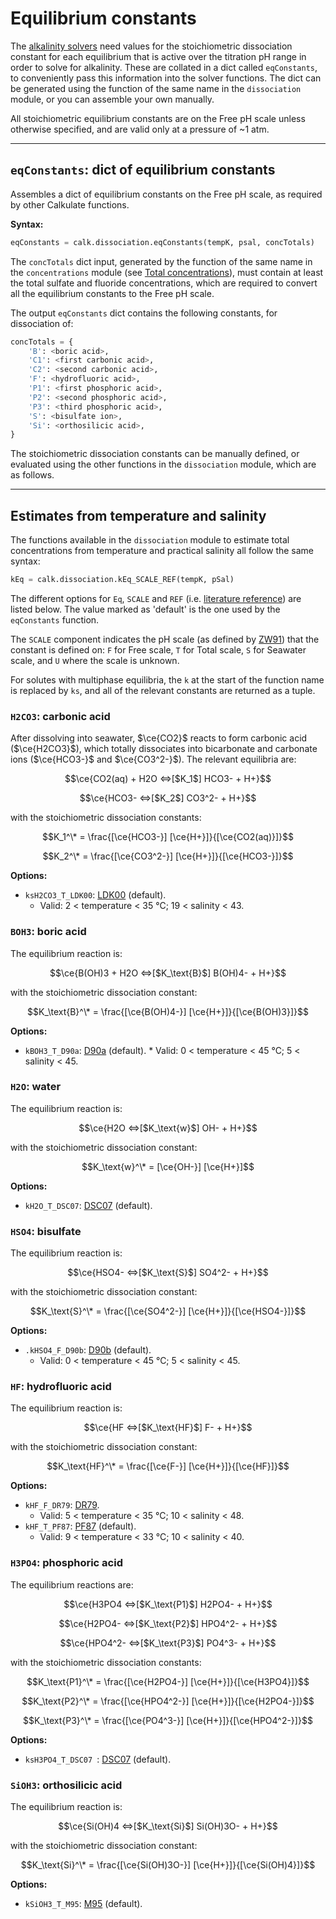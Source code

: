 <script type="text/x-mathjax-config">
MathJax.Hub.Config({tex2jax: {inlineMath: [['$','$'], ['\\(','\\)']]}});
MathJax.Ajax.config.path["mhchem"] =
  "https://cdnjs.cloudflare.com/ajax/libs/mathjax-mhchem/3.3.2";
MathJax.Hub.Config({TeX: {extensions: ["[mhchem]/mhchem.js"]}});
</script><script src='https://cdnjs.cloudflare.com/ajax/libs/mathjax/2.7.5/MathJax.js?config=TeX-MML-AM_CHTML' async></script>

# Equilibrium constants

The [alkalinity solvers](../solvers) need values for the stoichiometric dissociation constant for each equilibrium that is active over the titration pH range in order to solve for alkalinity.  These are collated in a dict called `eqConstants`, to conveniently pass this information into the solver functions. The dict can be generated using the function of the same name in the `dissociation` module, or you can assemble your own manually.

All stoichiometric equilibrium constants are on the Free pH scale unless otherwise specified, and are valid only at a pressure of ~1 atm.

---

## `eqConstants`: dict of equilibrium constants

Assembles a dict of equilibrium constants on the Free pH scale, as required by other Calkulate functions.

**Syntax:**

```python
eqConstants = calk.dissociation.eqConstants(tempK, psal, concTotals)
```

The `concTotals` dict input, generated by the function of the same name in the `concentrations` module (see [Total concentrations](../concentrations)), must contain at least the total sulfate and fluoride concentrations, which are required to convert all the equilibrium constants to the Free pH scale.

The output `eqConstants` dict contains the following constants, for dissociation of:

```python
concTotals = {
    'B': <boric acid>,
    'C1': <first carbonic acid>,
    'C2': <second carbonic acid>,
    'F': <hydrofluoric acid>,
    'P1': <first phosphoric acid>,
    'P2': <second phosphoric acid>,
    'P3': <third phosphoric acid>,
    'S': <bisulfate ion>,
    'Si': <orthosilicic acid>,
}
```

The stoichiometric dissociation constants can be manually defined, or evaluated using the other functions in the `dissociation` module, which are as follows.

---

## Estimates from temperature and salinity

The functions available in the `dissociation` module to estimate total concentrations from temperature and practical salinity all follow the same syntax:

```python
kEq = calk.dissociation.kEq_SCALE_REF(tempK, pSal)
```

The different options for `Eq`, `SCALE` and `REF` (i.e. [literature reference](../references)) are listed below. The value marked as 'default' is the one used by the `eqConstants` function.

The `SCALE` component indicates the pH scale (as defined by [ZW91](../references/#ZW91)) that the constant is defined on: `F` for Free scale, `T` for Total scale, `S` for Seawater scale, and `U` where the scale is unknown.

For solutes with multiphase equilibria, the `k` at the start of the function name is replaced by `ks`, and all of the relevant constants are returned as a tuple.

### `H2CO3`: carbonic acid

After dissolving into seawater, $\ce{CO2}$ reacts to form carbonic acid ($\ce{H2CO3}$), which totally dissociates into bicarbonate and carbonate ions ($\ce{HCO3-}$ and $\ce{CO3^2-}$). The relevant equilibria are:

$$\ce{CO2(aq) + H2O <=>[$K_1$] HCO3- + H+}$$

$$\ce{HCO3- <=>[$K_2$] CO3^2- + H+}$$

with the stoichiometric dissociation constants:

$$K_1^\* = \frac{[\ce{HCO3-}] [\ce{H+}]}{[\ce{CO2(aq)}]}$$

$$K_2^\* = \frac{[\ce{CO3^2-}] [\ce{H+}]}{[\ce{HCO3-}]}$$

**Options:**

  * `ksH2CO3_T_LDK00`: [LDK00](../references/#LDK00) (default).
    * Valid: 2 < temperature < 35 °C; 19 < salinity < 43.

### `BOH3`: boric acid

The equilibrium reaction is:

$$\ce{B(OH)3 + H2O <=>[$K_\text{B}$] B(OH)4- + H+}$$

with the stoichiometric dissociation constant:

$$K_\text{B}^\* = \frac{[\ce{B(OH)4-}] [\ce{H+}]}{[\ce{B(OH)3}]}$$

**Options:**

  *  `kBOH3_T_D90a`: [D90a](../references/#D90a) (default).
    * Valid: 0 < temperature < 45 °C; 5 < salinity < 45.

### `H2O`: water

The equilibrium reaction is:

$$\ce{H2O <=>[$K_\text{w}$] OH- + H+}$$

with the stoichiometric dissociation constant:

$$K_\text{w}^\* = [\ce{OH-}] [\ce{H+}]$$

**Options:**

  * `kH2O_T_DSC07`: [DSC07](../references/#DSC07) (default).

### `HSO4`: bisulfate

The equilibrium reaction is:

$$\ce{HSO4- <=>[$K_\text{S}$] SO4^2- + H+}$$

with the stoichiometric dissociation constant:

$$K_\text{S}^\* = \frac{[\ce{SO4^2-}] [\ce{H+}]}{[\ce{HSO4-}]}$$

**Options:**

  * `.kHSO4_F_D90b`: [D90b](../references/#D90b) (default).
    * Valid: 0 < temperature < 45 °C; 5 < salinity < 45.

### `HF`: hydrofluoric acid

The equilibrium reaction is:

$$\ce{HF <=>[$K_\text{HF}$] F- + H+}$$

with the stoichiometric dissociation constant:

$$K_\text{HF}^\* = \frac{[\ce{F-}] [\ce{H+}]}{[\ce{HF}]}$$

**Options:**

  * `kHF_F_DR79`: [DR79](../references/#DR79).
    * Valid: 5 < temperature < 35 °C; 10 < salinity < 48.
  * `kHF_T_PF87`: [PF87](../references/#PF87) (default).
    * Valid: 9 < temperature < 33 °C; 10 < salinity < 40.

### `H3PO4`: phosphoric acid

The equilibrium reactions are:

$$\ce{H3PO4 <=>[$K_\text{P1}$] H2PO4- + H+}$$

$$\ce{H2PO4- <=>[$K_\text{P2}$] HPO4^2- + H+}$$

$$\ce{HPO4^2- <=>[$K_\text{P3}$] PO4^3- + H+}$$

with the stoichiometric dissociation constants:

$$K_\text{P1}^\* = \frac{[\ce{H2PO4-}] [\ce{H+}]}{[\ce{H3PO4}]}$$

$$K_\text{P2}^\* = \frac{[\ce{HPO4^2-}] [\ce{H+}]}{[\ce{H2PO4-}]}$$

$$K_\text{P3}^\* = \frac{[\ce{PO4^3-}] [\ce{H+}]}{[\ce{HPO4^2-}]}$$

**Options:**

  * `ksH3PO4_T_DSC07 `: [DSC07](../references/#DSC07) (default).

### `SiOH3`: orthosilicic acid

The equilibrium reaction is:

$$\ce{Si(OH)4 <=>[$K_\text{Si}$] Si(OH)3O- + H+}$$

with the stoichiometric dissociation constant:

$$K_\text{Si}^\* = \frac{[\ce{Si(OH)3O-}] [\ce{H+}]}{[\ce{Si(OH)4}]}$$

**Options:**

  * `kSiOH3_T_M95`: [M95](../references/#M95) (default).

<!--

# Ammonium

The equilibrium reaction is:

$$\ce{NH3 <=>[$K_\text{Si}$] Si(OH)3O- + H+}$$

with the stoichiometric dissociation constant:

$$K_\text{Si}^\* = \frac{[\ce{Si(OH)3O-}] [\ce{H+}]}{[\ce{Si(OH)4}]}$$

## .KNH4_X_BJJL08 - ammonium

Estimates the ammonium stoichiometric dissociation constant from temperature and salinity on **an unknown** pH scale following Bell et al. (2008).

**Syntax:**

```python
KNH4 = calk.dissociation.KNH4_X_BJJL08(tempK, psal)
```

**Inputs:**

  * `tempK` - temperature in K;
  * `psal` - practical salinity.

**Outputs:**

  * `KNH4` - dissociation constant for ammonium on **an unknown** pH scale in mol·kg-sw<sup>−1</sup>.


## .K2AMP_S_BE86 - 2-aminopyridine

Estimates the 2-aminopyridine stoichiometric dissociation constant from temperature and salinity on the seawater pH scale following Bates and Erickson (1986). Valid for temperature from 5 to 40 °C and practical salinity from 30 to 40.

**Syntax:**

```python
K2AMP = calk.dissociation.K2AMP_S_BE86(tempK, psal)
```

**Inputs:**

  * `tempK` - temperature in K;
  * `psal` - practical salinity.

**Outputs:**

  * `K2AMP` - dissociation constant for 2-aminopyridine on the seawater pH scale in mol·kg-sw<sup>−1</sup>.

-->
